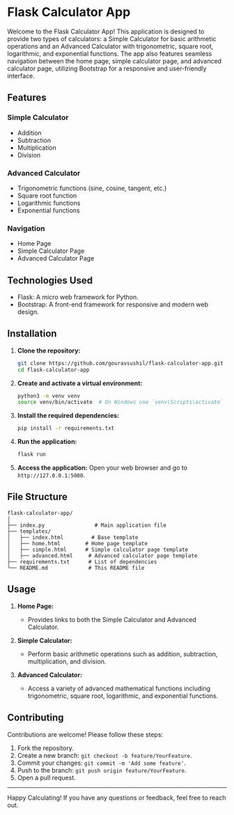 # Flask Calculator App

Welcome to the Flask Calculator App! This application is designed to provide two types of calculators: a Simple Calculator for basic arithmetic operations and an Advanced Calculator with trigonometric, square root, logarithmic, and exponential functions. The app also features seamless navigation between the home page, simple calculator page, and advanced calculator page, utilizing Bootstrap for a responsive and user-friendly interface.

## Features

### Simple Calculator
- Addition
- Subtraction
- Multiplication
- Division

### Advanced Calculator
- Trigonometric functions (sine, cosine, tangent, etc.)
- Square root function
- Logarithmic functions
- Exponential functions

### Navigation
- Home Page
- Simple Calculator Page
- Advanced Calculator Page

## Technologies Used
- Flask: A micro web framework for Python.
- Bootstrap: A front-end framework for responsive and modern web design.

## Installation

1. **Clone the repository:**
   ```bash
   git clone https://github.com/gouravsushil/flask-calculator-app.git
   cd flask-calculator-app
   ```

2. **Create and activate a virtual environment:**
   ```bash
   python3 -m venv venv
   source venv/bin/activate  # On Windows use `venv\Scripts\activate`
   ```

3. **Install the required dependencies:**
   ```bash
   pip install -r requirements.txt
   ```

4. **Run the application:**
   ```bash
   flask run
   ```

5. **Access the application:**
   Open your web browser and go to `http://127.0.0.1:5000`.

## File Structure

```
flask-calculator-app/
│
├── index.py                # Main application file
├── templates/
│   ├── index.html         # Base template
│   ├── home.html        # Home page template
│   ├── simple.html      # Simple calculator page template
│   ├── advanced.html     # Advanced calculator page template
├── requirements.txt      # List of dependencies
└── README.md             # This README file
```

## Usage

1. **Home Page:**
   - Provides links to both the Simple Calculator and Advanced Calculator.

2. **Simple Calculator:**
   - Perform basic arithmetic operations such as addition, subtraction, multiplication, and division.

3. **Advanced Calculator:**
   - Access a variety of advanced mathematical functions including trigonometric, square root, logarithmic, and exponential functions.

## Contributing

Contributions are welcome! Please follow these steps:

1. Fork the repository.
2. Create a new branch: `git checkout -b feature/YourFeature`.
3. Commit your changes: `git commit -m 'Add some feature'`.
4. Push to the branch: `git push origin feature/YourFeature`.
5. Open a pull request.



---

Happy Calculating! If you have any questions or feedback, feel free to reach out.

